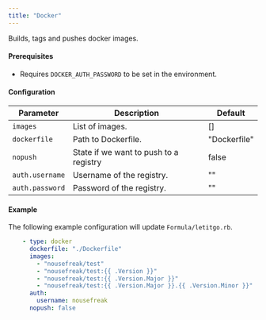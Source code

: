 ```yaml
---
title: "Docker"
---
```


Builds, tags and pushes docker images.

#### Prerequisites

- Requires `DOCKER_AUTH_PASSWORD` to be set in the environment.

#### Configuration

Parameter | Description | Default
--- | --- | ---
`images` | List of images. | []
`dockerfile` | Path to Dockerfile. | "Dockerfile"
`nopush` | State if we want to push to a registry | false
`auth.username` | Username of the registry. | ""
`auth.password` | Password of the registry. | ""

#### Example

The following example configuration will update `Formula/letitgo.rb`.

```yaml
    - type: docker
      dockerfile: "./Dockerfile"
      images:
        - "nousefreak/test"
        - "nousefreak/test:{{ .Version }}"
        - "nousefreak/test:{{ .Version.Major }}"
        - "nousefreak/test:{{ .Version.Major }}.{{ .Version.Minor }}"
      auth:
        username: nousefreak
      nopush: false
```
